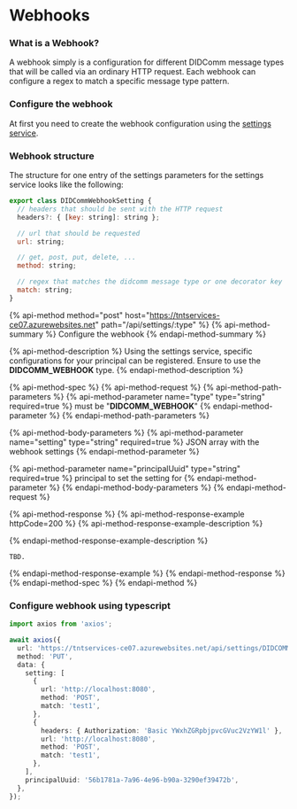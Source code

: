 # Webhooks

### What is a Webhook?

A webhook simply is a configuration for different DIDComm message types that will be called via an ordinary HTTP request. Each webhook can configure a regex to match a specific message type pattern. 

### Configure the webhook

At first you need to create the webhook configuration using the [settings service](../services-1/settings.md).

### Webhook structure

The structure for one entry of the settings parameters for the settings service looks like the following:

```javascript
export class DIDCommWebhookSetting {
  // headers that should be sent with the HTTP request
  headers?: { [key: string]: string };

  // url that should be requested
  url: string;

  // get, post, put, delete, ...
  method: string;

  // regex that matches the didcomm message type or one decorator key
  match: string;
}
```

{% api-method method="post" host="https://tntservices-ce07.azurewebsites.net" path="/api/settings/:type" %}
{% api-method-summary %}
Configure the webhook
{% endapi-method-summary %}

{% api-method-description %}
Using the settings service, specific configurations for your principal can be registered. Ensure to use the **DIDCOMM\_WEBHOOK** type.
{% endapi-method-description %}

{% api-method-spec %}
{% api-method-request %}
{% api-method-path-parameters %}
{% api-method-parameter name="type" type="string" required=true %}
must be "**DIDCOMM\_WEBHOOK**"
{% endapi-method-parameter %}
{% endapi-method-path-parameters %}

{% api-method-body-parameters %}
{% api-method-parameter name="setting" type="string" required=true %}
JSON array with the webhook settings
{% endapi-method-parameter %}

{% api-method-parameter name="principalUuid" type="string" required=true %}
principal to set the setting for
{% endapi-method-parameter %}
{% endapi-method-body-parameters %}
{% endapi-method-request %}

{% api-method-response %}
{% api-method-response-example httpCode=200 %}
{% api-method-response-example-description %}

{% endapi-method-response-example-description %}

```
TBD.
```
{% endapi-method-response-example %}
{% endapi-method-response %}
{% endapi-method-spec %}
{% endapi-method %}

### Configure webhook using typescript

```typescript
import axios from 'axios';

await axios({
  url: 'https://tntservices-ce07.azurewebsites.net/api/settings/DIDCOMM_WEBHOOK',
  method: 'PUT',
  data: {
    setting: [
      {
        url: 'http://localhost:8080',
        method: 'POST',
        match: 'test1',
      },
      {
        headers: { Authorization: 'Basic YWxhZGRpbjpvcGVuc2VzYW1l' },
        url: 'http://localhost:8080',
        method: 'POST',
        match: 'test1',
      },
    ],
    principalUuid: '56b1781a-7a96-4e96-b90a-3290ef39472b',
  },
});
```

